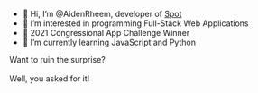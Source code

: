 - 👋 Hi, I’m @AidenRheem, developer of [Spot](https://spotapp.repl.co)
- 👀 I’m interested in programming Full-Stack Web Applications
- 🥇 2021 Congressional App Challenge Winner
- 🌱 I’m currently learning JavaScript and Python

<Contact Me>
<summary>Want to ruin the surprise?</summary>
<br>
Well, you asked for it!
</details>

<!---
AidenRheem/AidenRheem is a ✨ special ✨ repository because its `README.md` (this file) appears on your GitHub profile.
You can click the Preview link to take a look at your changes.
--->
